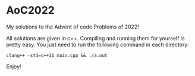 # AoC2022
My solutions to the Advent of code Problems of 2022!

All solutions are given in c++. Compiling and running them for yourself is pretty easy. You just need to run the following command in each directory:
  
    clang++ -std=c++11 main.cpp && ./a.out

Enjoy!
